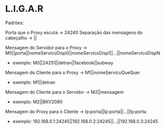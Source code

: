 # L.I.G.A.R

Padrões:

Porta que o Proxy escuta -> 24240
Separação das mensagens do cabeçalho -> ||

Mensagem do Servidor para o Proxy -> M0||porta||nomeServicoDisp0||nomeServicoDisp1||...||nomeServicoDispN
* exemplo: M0||24251||detran||facebook||subway

Mensagem do Cliente para o Proxy -> M1||nomeServicoQueQuer
* exemplo: M1||detran

Mensagem do Cliente para o Servidor -> M2||mensagem
* exemplo: M2||BKV2090

Mensagem do Proxy para o Cliente -> Ip:porta||Ip:porta||...||Ip:porta
* exemplo: 192.168.0.1:24245||192.168.0.2:24245||...||192.168.0.3:24245
